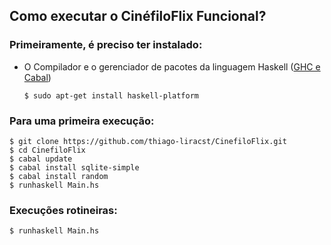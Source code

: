 ## Como executar o CinéfiloFlix Funcional?

### Primeiramente, é preciso ter instalado: 

- O Compilador e o gerenciador de pacotes da linguagem Haskell ([GHC e Cabal](https://www.haskell.org/platform/linux.html))

  ```
  $ sudo apt-get install haskell-platform 
  ```

### Para uma primeira execução:

  ```
  $ git clone https://github.com/thiago-liracst/CinefiloFlix.git
  $ cd CinefiloFlix
  $ cabal update
  $ cabal install sqlite-simple
  $ cabal install random
  $ runhaskell Main.hs
  ```

### Execuções rotineiras:
  
  ```
  $ runhaskell Main.hs
  ```